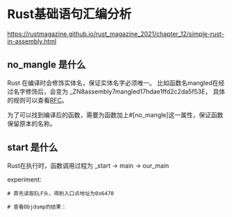 # Rust基础语句汇编分析
https://rustmagazine.github.io/rust_magazine_2021/chapter_12/simple-rust-in-assembly.html


## no_mangle 是什么
Rust 在编译时会修饰实体名，保证实体名字必须唯一。
比如函数名mangled在经过名字修饰后，会变为 _ZN8assembly7mangled17hdae1ffd2c2da5f53E，
具体的规则可以查看[RFC](https://rust-lang.github.io/rfcs/2603-rust-symbol-name-mangling-v0.html)。

为了可以找到编译后的函数，需要为函数加上#[no_mangle]这一属性，保证函数保留原本的名称。

## start 是什么
Rust在执行时，函数调用过程为 _start -> main -> our_main

experiment:
```
# 首先读取ELF头，得到入口点地址为0x6470

# 查看Objdump的结果：
```
